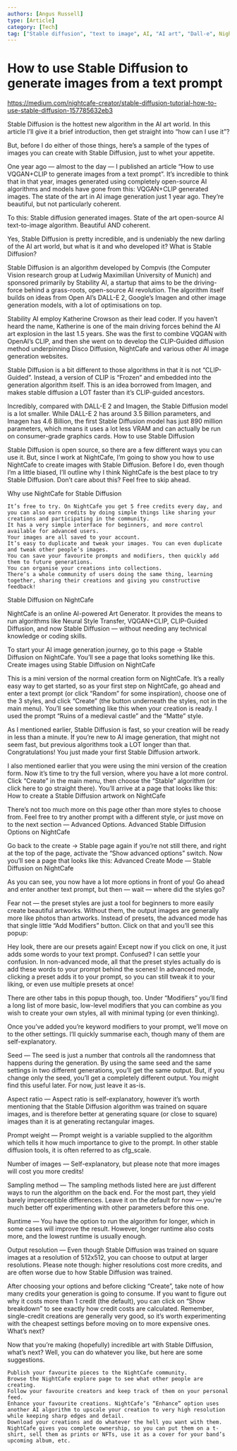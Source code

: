 ```yaml
---
authors: [Angus Russell]
type: [Article]
category: [Tech]
tag: ["Stable diffusion", "text to image", AI, "AI art", "Dall-e", NightCafe]
---
```


# How to use Stable Diffusion to generate images from a text prompt

https://medium.com/nightcafe-creator/stable-diffusion-tutorial-how-to-use-stable-diffusion-157785632eb3

Stable Diffusion is the hottest new algorithm in the AI art world. In this article I’ll give it a brief introduction, then get straight into “how can I use it”?

But, before I do either of those things, here’s a sample of the types of images you can create with Stable Diffusion, just to whet your appetite.

One year ago — almost to the day — I published an article “How to use VQGAN+CLIP to generate images from a text prompt”. It’s incredible to think that in that year, images generated using completely open-source AI algorithms and models have gone from this:
VQGAN+CLIP generated images. The state of the art in AI image generation just 1 year ago. They’re beautiful, but not particularly coherent.

To this:
Stable diffusion generated images. State of the art open-source AI text-to-image algorithm. Beautiful AND coherent.

Yes, Stable Diffusion is pretty incredible, and is undeniably the new darling of the AI art world, but what is it and who developed it?
What is Stable Diffusion?

Stable Diffusion is an algorithm developed by Compvis (the Computer Vision research group at Ludwig Maximilian University of Munich) and sponsored primarily by Stability AI, a startup that aims to be the driving-force behind a grass-roots, open-source AI revolution. The algorithm itself builds on ideas from Open AI’s DALL-E 2, Google’s Imagen and other image generation models, with a lot of optimisations on top.

Stability AI employ Katherine Crowson as their lead coder. If you haven’t heard the name, Katherine is one of the main driving forces behind the AI art explosion in the last 1.5 years. She was the first to combine VQGAN with OpenAI’s CLIP, and then she went on to develop the CLIP-Guided diffusion method underpinning Disco Diffusion, NightCafe and various other AI image generation websites.

Stable Diffusion is a bit different to those algorithms in that it is not “CLIP-Guided”. Instead, a version of CLIP is “Frozen” and embedded into the generation algorithm itself. This is an idea borrowed from Imagen, and makes stable diffusion a LOT faster than it’s CLIP-guided ancestors.

Incredibly, compared with DALL-E 2 and Imagen, the Stable Diffusion model is a lot smaller. While DALL-E 2 has around 3.5 Billion parameters, and Imagen has 4.6 Billion, the first Stable Diffusion model has just 890 million parameters, which means it uses a lot less VRAM and can actually be run on consumer-grade graphics cards.
How to use Stable Diffusion

Stable Diffusion is open source, so there are a few different ways you can use it. But, since I work at NightCafe, I’m going to show you how to use NightCafe to create images with Stable Diffusion. Before I do, even though I’m a little biased, I’ll outline why I think NightCafe is the best place to try Stable Diffusion. Don’t care about this? Feel free to skip ahead.

Why use NightCafe for Stable Diffusion

    It’s free to try. On NightCafe you get 5 free credits every day, and you can also earn credits by doing simple things like sharing your creations and participating in the community.
    It has a very simple interface for beginners, and more control available for advanced users.
    Your images are all saved to your account.
    It’s easy to duplicate and tweak your images. You can even duplicate and tweak other people’s images.
    You can save your favourite prompts and modifiers, then quickly add them to future generations.
    You can organise your creations into collections.
    There’s a whole community of users doing the same thing, learning together, sharing their creations and giving you constructive feedback!

Stable Diffusion on NightCafe

NightCafe is an online AI-powered Art Generator. It provides the means to run algorithms like Neural Style Transfer, VQGAN+CLIP, CLIP-Guided Diffusion, and now Stable Diffusion — without needing any technical knowledge or coding skills.

To start your AI image generation journey, go to this page → Stable Diffusion on NightCafe. You’ll see a page that looks something like this.
Create images using Stable Diffusion on NightCafe

This is a mini version of the normal creation form on NightCafe. It’s a really easy way to get started, so as your first step on NightCafe, go ahead and enter a text prompt (or click “Random” for some inspiration), choose one of the 3 styles, and click “Create” (the button underneath the styles, not in the main menu).
You’ll see something like this when your creation is ready. I used the prompt “Ruins of a medieval castle” and the “Matte” style.

As I mentioned earlier, Stable Diffusion is fast, so your creation will be ready in less than a minute. If you’re new to AI image generation, that might not seem fast, but previous algorithms took a LOT longer than that. Congratulations! You just made your first Stable Diffusion artwork.

I also mentioned earlier that you were using the mini version of the creation form. Now it’s time to try the full version, where you have a lot more control. Click “Create” in the main menu, then choose the “Stable” algorithm (or click here to go straight there). You’ll arrive at a page that looks like this:
How to create a Stable Diffusion artwork on NightCafe

There’s not too much more on this page other than more styles to choose from. Feel free to try another prompt with a different style, or just move on to the next section — Advanced Options.
Advanced Stable Diffusion Options on NightCafe

Go back to the create → Stable page again if you’re not still there, and right at the top of the page, activate the “Show advanced options” switch. Now you’ll see a page that looks like this:
Advanced Create Mode — Stable Diffusion on NightCafe

As you can see, you now have a lot more options in front of you! Go ahead and enter another text prompt, but then — wait — where did the styles go?

Fear not — the preset styles are just a tool for beginners to more easily create beautiful artworks. Without them, the output images are generally more like photos than artworks. Instead of presets, the advanced mode has that single little “Add Modifiers” button. Click on that and you’ll see this popup:

Hey look, there are our presets again! Except now if you click on one, it just adds some words to your text prompt. Confused? I can settle your confusion. In non-advanced mode, all that the preset styles actually do is add these words to your prompt behind the scenes! In advanced mode, clicking a preset adds it to your prompt, so you can still tweak it to your liking, or even use multiple presets at once!

There are other tabs in this popup though, too. Under “Modifiers” you’ll find a long list of more basic, low-level modifiers that you can combine as you wish to create your own styles, all with minimal typing (or even thinking).

Once you’ve added you’re keyword modifiers to your prompt, we’ll move on to the other settings. I’ll quickly summarise each, though many of them are self-explanatory.

Seed — The seed is just a number that controls all the randomness that happens during the generation. By using the same seed and the same settings in two different generations, you’ll get the same output. But, if you change only the seed, you’ll get a completely different output. You might find this useful later. For now, just leave it as-is.

Aspect ratio — Aspect ratio is self-explanatory, however it’s worth mentioning that the Stable Diffusion algorithm was trained on square images, and is therefore better at generating square (or close to square) images than it is at generating rectangular images.

Prompt weight — Prompt weight is a variable supplied to the algorithm which tells it how much importance to give to the prompt. In other stable diffusion tools, it is often referred to as cfg_scale.

Number of images — Self-explanatory, but please note that more images will cost you more credits!

Sampling method — The sampling methods listed here are just different ways to run the algorithm on the back end. For the most part, they yield barely imperceptible differences. Leave it on the default for now — you’re much better off experimenting with other parameters before this one.

Runtime — You have the option to run the algorithm for longer, which in some cases will improve the result. However, longer runtime also costs more, and the lowest runtime is usually enough.

Output resolution — Even though Stable Diffusion was trained on square images at a resolution of 512x512, you can choose to output at larger resolutions. Please note though: higher resolutions cost more credits, and are often worse due to how Stable Diffusion was trained.

After choosing your options and before clicking “Create”, take note of how many credits your generation is going to consume. If you want to figure out why it costs more than 1 credit (the default), you can click on “Show breakdown” to see exactly how credit costs are calculated. Remember, single-credit creations are generally very good, so it’s worth experimenting with the cheapest settings before moving on to more expensive ones.
What’s next?

Now that you’re making (hopefully) incredible art with Stable Diffusion, what’s next? Well, you can do whatever you like, but here are some suggestions.

    Publish your favourite pieces to the NightCafe community.
    Browse the NightCafe explore page to see what other people are creating.
    Follow your favourite creators and keep track of them on your personal feed.
    Enhance your favourite creations. NightCafe’s “Enhance” option uses another AI algorithm to upscale your creation to very high resolution while keeping sharp edges and detail.
    Download your creations and do whatever the hell you want with them. NightCafe gives you complete ownership, so you can put them on a t-shirt, sell them as prints or NFTs, use it as a cover for your band’s upcoming album, etc.
